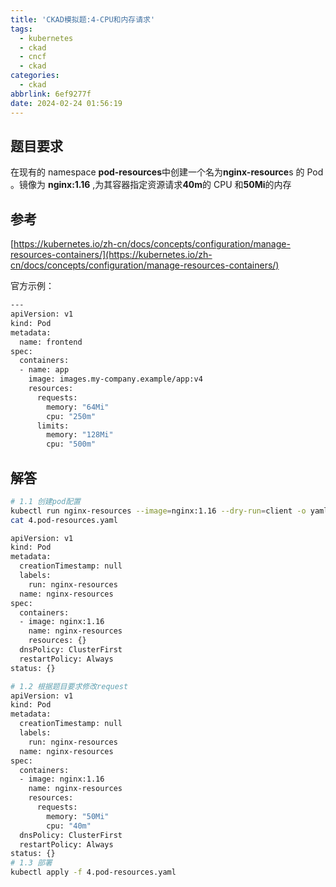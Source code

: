 ```yaml
---
title: 'CKAD模拟题:4-CPU和内存请求'
tags:
  - kubernetes
  - ckad
  - cncf
  - ckad
categories:
  - ckad
abbrlink: 6ef9277f
date: 2024-02-24 01:56:19
---
```

## 题目要求

在现有的 namespace **pod-resources**中创建一个名为**nginx-resource**s 的 Pod 。镜像为 **nginx:1.16** ,为其容器指定资源请求**40m**的 CPU 和**50Mi**的内存

## 参考

[https://kubernetes.io/zh-cn/docs/concepts/configuration/manage-resources-containers/](https://kubernetes.io/zh-cn/docs/concepts/configuration/manage-resources-containers/)

官方示例：

```bash
---
apiVersion: v1
kind: Pod
metadata:
  name: frontend
spec:
  containers:
  - name: app
    image: images.my-company.example/app:v4
    resources:
      requests:
        memory: "64Mi"
        cpu: "250m"
      limits:
        memory: "128Mi"
        cpu: "500m"
```

## 解答

```bash
# 1.1 创建pod配置
kubectl run nginx-resources --image=nginx:1.16 --dry-run=client -o yaml > 4.pod-resources.yaml
cat 4.pod-resources.yaml

apiVersion: v1
kind: Pod
metadata:
  creationTimestamp: null
  labels:
    run: nginx-resources
  name: nginx-resources
spec:
  containers:
  - image: nginx:1.16
    name: nginx-resources
    resources: {}
  dnsPolicy: ClusterFirst
  restartPolicy: Always
status: {}

# 1.2 根据题目要求修改request
apiVersion: v1
kind: Pod
metadata:
  creationTimestamp: null
  labels:
    run: nginx-resources
  name: nginx-resources
spec:
  containers:
  - image: nginx:1.16
    name: nginx-resources
    resources:
      requests:
        memory: "50Mi"
        cpu: "40m"
  dnsPolicy: ClusterFirst
  restartPolicy: Always
status: {}
# 1.3 部署
kubectl apply -f 4.pod-resources.yaml

```
